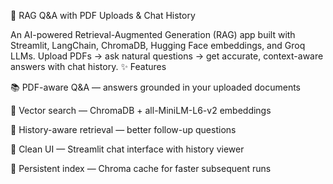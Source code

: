 📝 RAG Q&A with PDF Uploads & Chat History

An AI-powered Retrieval-Augmented Generation (RAG) app built with Streamlit, LangChain, ChromaDB, Hugging Face embeddings, and Groq LLMs.
Upload PDFs → ask natural questions → get accurate, context-aware answers with chat history.
✨ Features

📚 PDF-aware Q&A — answers grounded in your uploaded documents

🔎 Vector search — ChromaDB + all-MiniLM-L6-v2 embeddings

🧠 History-aware retrieval — better follow-up questions

💬 Clean UI — Streamlit chat interface with history viewer

💾 Persistent index — Chroma cache for faster subsequent runs

